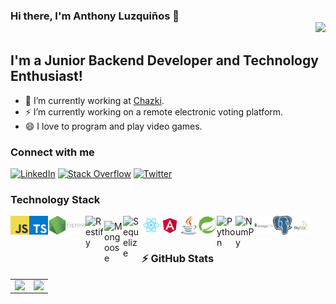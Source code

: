 ### Hi there, I'm Anthony Luzquiños 👋 <div align = 'right'>![](https://komarev.com/ghpvc/?username=anthonylzq&color=blue)</div>

## I'm a Junior Backend Developer and Technology Enthusiast!

- 🔭 I’m currently working at [Chazki](https://chazki.com/).
- ⚡ I’m currently working on a remote electronic voting platform.
- 😄 I love to program and play video games.

### Connect with me

[![LinkedIn](https://img.shields.io/badge/linkedin-%230077B5.svg?&style=for-the-badge&logo=linkedin&logoColor=white)](https://www.linkedin.com/in/anthony-luzqui%C3%B1os) [![Stack Overflow](	https://img.shields.io/badge/stack%20overflow-FE7A16?logo=stack-overflow&logoColor=white&style=for-the-badge)](https://stackoverflow.com/users/12379333/anthony-luzqui%c3%b1os) [![Twitter](https://img.shields.io/badge/twitter-%231DA1F2.svg?&style=for-the-badge&logo=twitter&logoColor=white)](https://twitter.com/Anthony_Lzq)

### Technology Stack

[<img align="left" alt="JavaScript" width="30px" src="https://raw.githubusercontent.com/github/explore/80688e429a7d4ef2fca1e82350fe8e3517d3494d/topics/javascript/javascript.png" />][#]
[<img align="left" alt="TypeScript" width="30px" src="https://raw.githubusercontent.com/github/explore/80688e429a7d4ef2fca1e82350fe8e3517d3494d/topics/typescript/typescript.png" />][#]
[<img align="left" alt="Node.js" width="30px" src="https://raw.githubusercontent.com/github/explore/80688e429a7d4ef2fca1e82350fe8e3517d3494d/topics/nodejs/nodejs.png" />][#]
[<img align="left" alt="Express" width="30px" src="https://raw.githubusercontent.com/github/explore/80688e429a7d4ef2fca1e82350fe8e3517d3494d/topics/express/express.png" />][#]
[<img align="left" alt="Restify" width="30px" src="https://raw.githubusercontent.com/restify/node-restify/gh-images/logo/png/restify_logo_black_transp_288x288.png?raw=true" />][#]
[<img align="left" alt="Mongoose" style="width: 30px; padding-top:1.5%;" src="https://gblobscdn.gitbook.com/assets%2F-Lgyno4NC7rhy49BAEjN%2F-Lh2uMF0SeRmgQ9ESrbj%2F-Lh3BNps2alvubBYGzN1%2FScreen%20Shot%202019-06-10%20at%208.40.12%20PM.png?alt=media&token=b33b7f94-657f-4c88-b55c-8cbb586dfdea" />][#]
[<img align="left" alt="Sequelize" width=30px src="https://charliejuc.com/static/dev-tools/sequelize-logo.png" />][#]
[<img align="left" alt="React" width=30px src="https://raw.githubusercontent.com/github/explore/80688e429a7d4ef2fca1e82350fe8e3517d3494d/topics/react/react.png" />][#]
[<img align="left" alt="Angular" width=30px src="https://raw.githubusercontent.com/github/explore/80688e429a7d4ef2fca1e82350fe8e3517d3494d/topics/angular/angular.png" />][#]
[<img align="left" alt="Java" width="30px" src="https://raw.githubusercontent.com/github/explore/80688e429a7d4ef2fca1e82350fe8e3517d3494d/topics/java/java.png" />][#]
[<img align="left" alt="Spring Boot" width="30px" src="https://raw.githubusercontent.com/github/explore/80688e429a7d4ef2fca1e82350fe8e3517d3494d/topics/spring-boot/spring-boot.png" />][#]
[<img align="left" alt="Python" width="30px" src="https://upload.wikimedia.org/wikipedia/commons/thumb/c/c3/Python-logo-notext.svg/1024px-Python-logo-notext.svg.png" />][#]
[<img align="left" alt="NumPy" width="30px" src="https://numpy.org/images/logos/numpy.svg" />][#]
[<img align="left" alt="MongoDB" width="30px" src="https://raw.githubusercontent.com/github/explore/80688e429a7d4ef2fca1e82350fe8e3517d3494d/topics/mongodb/mongodb.png" />][#]
[<img align="left" alt="PostgreSQL" width="30px" src="https://raw.githubusercontent.com/github/explore/80688e429a7d4ef2fca1e82350fe8e3517d3494d/topics/postgresql/postgresql.png" />][#]
[<img align="left" alt="MySQL" width="30px" src="https://raw.githubusercontent.com/github/explore/80688e429a7d4ef2fca1e82350fe8e3517d3494d/topics/mysql/mysql.png" />][#]

<br/>
<br/>

### ⚡ GitHub Stats

<center>
  <table>
    <tr>
      <td><img align="left" src="https://github-readme-stats.vercel.app/api/top-langs/?username=anthonylzq&show_icons=true&hide_border=true&count_private=true&theme=material-palenight" /></td>
      <td><img align="left" src="https://github-readme-stats.vercel.app/api?username=anthonylzq&show_icons=true&hide_border=true&count_private=true&theme=material-palenight"/></td>
    </tr>   
  </table>
</center>

[#]: #
